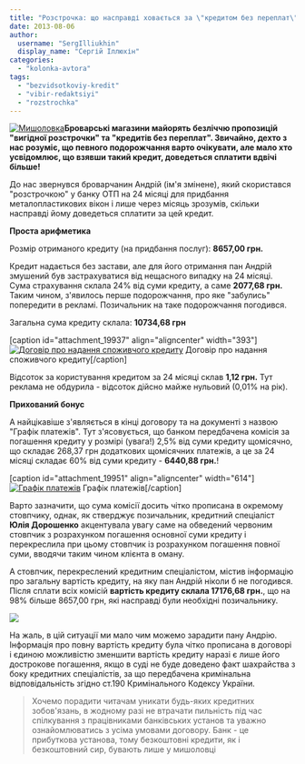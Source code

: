 ```yaml
---
title: "Розстрочка: що насправді ховається за \"кредитом без переплат\"?"
date: 2013-08-06
author: 
  username: "SergIlliukhin"
  display_name: "Сергій Іллюхін"
categories: 
  - "kolonka-avtora"
tags: 
  - "bezvidsotkoviy-kredit"
  - "vibir-redaktsiyi"
  - "rozstrochka"
---
```


[![Мишоловка](https://mpz.brovary.org/wp-content/uploads/2013/08/46c0daa487726.jpg)](https://mpz.brovary.org/wp-content/uploads/2013/08/46c0daa487726.jpg)**Броварські магазини майорять безліччю пропозицій "вигідної розстрочки" та "кредитів без переплат". Звичайно, дехто з нас розуміє, що певного подорожчання варто очікувати, але мало хто усвідомлює, що взявши такий кредит, доведеться сплатити вдвічі більше!**

До нас звернувся броварчанин Андрій (ім'я змінене), який скористався "розстрочкою" у банку ОТП на 24 місяці для придбання металопластикових вікон і лише через місяць зрозумів, скільки насправді йому доведеться сплатити за цей кредит.

**Проста арифметика**

Розмір отриманого кредиту (на придбання послуг): **8657,00 грн.**

Кредит надається без застави, але для його отримання пан Андрій змушений був застрахуватися від нещасного випадку на 24 місяці. Сума страхування склала 24% від суми кредиту, а саме **2077,68 грн.** Таким чином, з'явилось перше подорожчання, про яке "забулись" попередити в рекламі. Позичальник на таке подорожчання погодився.

Загальна сума кредиту склала: **10734,68 грн**

\[caption id="attachment\_19937" align="aligncenter" width="393"\][![Договір про надання споживчого кредиту](https://mpz.brovary.org/wp-content/uploads/2013/08/crop1.jpg "Договір про надання споживчого кредиту")](https://mpz.brovary.org/wp-content/uploads/2013/08/crop1.jpg) Договір про надання споживчого кредиту\[/caption\]

Відсоток за користування кредитом за 24 місяці склав **1,12 грн.** Тут реклама не обдурила - відсоток дійсно майже нульовий (0,01% на рік).

**Прихований бонус**

А найцікавіше з'являється в кінці договору та на документі з назвою "Графік платежів". Тут з'ясовується, що банком передбачена комісія за погашення кредиту у розмірі (увага!) 2,5% від суми кредиту щомісячно, що складає 268,37 грн додаткових щомісячних платежів, а це за 24 місяці складає 60% від суми кредиту - **6440,88 грн.**!

\[caption id="attachment\_19951" align="aligncenter" width="614"\][![Графік платежів](https://mpz.brovary.org/wp-content/uploads/2013/08/crop3.jpg "Графік платежів")](https://mpz.brovary.org/wp-content/uploads/2013/08/crop3.jpg) Графік платежів\[/caption\]

Варто зазначити, що сума комісії досить чітко прописана в окремому стовпчику, однак, як стверджує позичальник, кредитний спеціаліст **Юлія Дорошенко** акцентувала увагу саме на обведений червоним стовпчик з розрахунком погашення основної суми кредиту і перекреслила при цьому стовпчик із розрахунком погашення повної суми, вводячи таким чином клієнта в оману.

А стовпчик, перекреслений кредитним спеціалістом, містив інформацію про загальну вартість кредиту, на яку пан Андрій ніколи б не погодився. Після сплати всіх комісій **вартість кредиту склала 17176,68 грн.**, що на 98% більше 8657,00 грн, які насправді були необхідні позичальнику.

[![](https://mpz.brovary.org/wp-content/uploads/2013/08/diagram.jpg)](https://mpz.brovary.org/wp-content/uploads/2013/08/diagram.jpg)

На жаль, в цій ситуації ми мало чим можемо зарадити пану Андрію. Інформація про повну вартість кредиту була чітко прописана в договорі і єдиною можливістю зменшити вартість кредиту наразі є лише його дострокове погашення, якщо в суді не буде доведено факт шахрайства з боку кредитних спеціалістів, за що передбачена кримінальна відповідальність згідно ст.190 Кримінального Кодексу України.

> Хочемо порадити читачам уникати будь-яких кредитних зобов'язань, в жодному разі не втрачати пильність під час спілкування з працівниками банківських установ та уважно ознайомлюватись з усіма умовами договору. Банк - це прибуткова установа, тому безкоштовні кредити, як і безкоштовний сир, бувають лише у мишоловці
